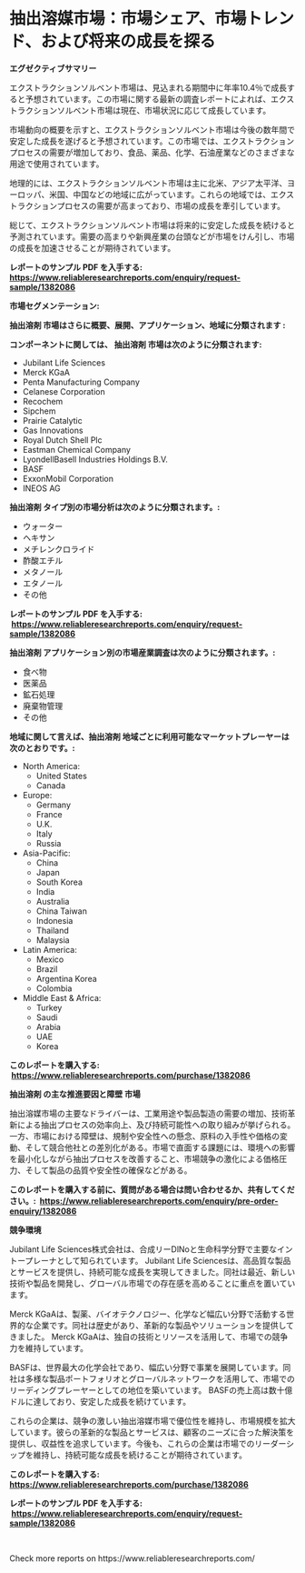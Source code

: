 <p><h1>抽出溶媒市場：市場シェア、市場トレンド、および将来の成長を探る</h1></p><p><strong>エグゼクティブサマリー</strong></p>
<p><p>エクストラクションソルベント市場は、見込まれる期間中に年率10.4％で成長すると予想されています。この市場に関する最新の調査レポートによれば、エクストラクションソルベント市場は現在、市場状況に応じて成長しています。</p><p>市場動向の概要を示すと、エクストラクションソルベント市場は今後の数年間で安定した成長を遂げると予想されています。この市場では、エクストラクションプロセスの需要が増加しており、食品、薬品、化学、石油産業などのさまざまな用途で使用されています。</p><p>地理的には、エクストラクションソルベント市場は主に北米、アジア太平洋、ヨーロッパ、米国、中国などの地域に広がっています。これらの地域では、エクストラクションプロセスの需要が高まっており、市場の成長を牽引しています。</p><p>総じて、エクストラクションソルベント市場は将来的に安定した成長を続けると予測されています。需要の高まりや新興産業の台頭などが市場をけん引し、市場の成長を加速させることが期待されています。</p></p>
<p><strong>レポートのサンプル PDF を入手する: <a href="https://www.reliableresearchreports.com/enquiry/request-sample/1382086">https://www.reliableresearchreports.com/enquiry/request-sample/1382086</a></strong></p>
<p><strong>市場セグメンテーション:</strong></p>
<p><strong> 抽出溶剤 市場はさらに概要、展開、アプリケーション、地域に分類されます :</strong></p>
<p><strong>コンポーネントに関しては、 抽出溶剤 市場は次のように分類されます: &nbsp;</strong></p>
<p><ul><li>Jubilant Life Sciences</li><li>Merck KGaA</li><li>Penta Manufacturing Company</li><li>Celanese Corporation</li><li>Recochem</li><li>Sipchem</li><li>Prairie Catalytic</li><li>Gas Innovations</li><li>Royal Dutch Shell Plc</li><li>Eastman Chemical Company</li><li>LyondellBasell Industries Holdings B.V.</li><li>BASF</li><li>ExxonMobil Corporation</li><li>INEOS AG</li></ul></p>
<p><strong> 抽出溶剤 タイプ別の市場分析は次のように分類されます。:</strong></p>
<p><ul><li>ウォーター</li><li>ヘキサン</li><li>メチレンクロライド</li><li>酢酸エチル</li><li>メタノール</li><li>エタノール</li><li>その他</li></ul></p>
<p><strong>レポートのサンプル PDF を入手する: &nbsp;<a href="https://www.reliableresearchreports.com/enquiry/request-sample/1382086">https://www.reliableresearchreports.com/enquiry/request-sample/1382086</a></strong></p>
<p><strong> 抽出溶剤 アプリケーション別の市場産業調査は次のように分類されます。:</strong></p>
<p><ul><li>食べ物</li><li>医薬品</li><li>鉱石処理</li><li>廃棄物管理</li><li>その他</li></ul></p>
<p><strong>地域に関して言えば、抽出溶剤 地域ごとに利用可能なマーケットプレーヤーは次のとおりです。:</strong></p>
<p><ul>
    <li>
        North America:
        <ul>
            <li>United States</li>
            <li>Canada</li>
        </ul>
    </li>
    <li>
        Europe:
        <ul>
            <li>Germany</li>
            <li>France</li>
            <li>U.K.</li>
            <li>Italy</li>
            <li>Russia</li>
        </ul>
    </li>
    <li>
        Asia-Pacific:
        <ul>
            <li>China</li>
            <li>Japan</li>
            <li>South Korea</li>
            <li>India</li>
            <li>Australia</li>
            <li>China Taiwan</li>
            <li>Indonesia</li>
            <li>Thailand</li>
            <li>Malaysia</li>
        </ul>
    </li>
    <li>
        Latin America:
        <ul>
            <li>Mexico</li>
            <li>Brazil</li>
            <li>Argentina Korea</li>
            <li>Colombia</li>
        </ul>
    </li>
    <li>
        Middle East & Africa:
        <ul>
            <li>Turkey</li>
            <li>Saudi</li>
            <li>Arabia</li>
            <li>UAE</li>
            <li>Korea</li>
        </ul>
    </li>
    </ul></p>
<p><strong>このレポートを購入する: &nbsp;<a href="https://www.reliableresearchreports.com/purchase/1382086">https://www.reliableresearchreports.com/purchase/1382086</a></strong></p>
<p><strong>抽出溶剤 の主な推進要因と障壁 市場</strong></p>
<p><p>抽出溶媒市場の主要なドライバーは、工業用途や製品製造の需要の増加、技術革新による抽出プロセスの効率向上、及び持続可能性への取り組みが挙げられる。一方、市場における障壁は、規制や安全性への懸念、原料の入手性や価格の変動、そして競合他社との差別化がある。市場で直面する課題には、環境への影響を最小化しながら抽出プロセスを改善すること、市場競争の激化による価格圧力、そして製品の品質や安全性の確保などがある。</p></p>
<p><strong>このレポートを購入する前に、質問がある場合は問い合わせるか、共有してください。:&nbsp; <a href="https://www.reliableresearchreports.com/enquiry/pre-order-enquiry/1382086">https://www.reliableresearchreports.com/enquiry/pre-order-enquiry/1382086</a></strong></p>
<p><strong>競争環境</strong></p>
<p><p>Jubilant Life Sciences株式会社は、合成リーDlNoと生命科学分野で主要なイントープレーナとして知られています。 Jubilant Life Sciencesは、高品質な製品とサービスを提供し、持続可能な成長を実現してきました。同社は最近、新しい技術や製品を開発し、グローバル市場での存在感を高めることに重点を置いています。</p><p>Merck KGaAは、製薬、バイオテクノロジー、化学など幅広い分野で活動する世界的な企業です。同社は歴史があり、革新的な製品やソリューションを提供してきました。 Merck KGaAは、独自の技術とリソースを活用して、市場での競争力を維持しています。</p><p>BASFは、世界最大の化学会社であり、幅広い分野で事業を展開しています。同社は多様な製品ポートフォリオとグローバルネットワークを活用して、市場でのリーディングプレーヤーとしての地位を築いています。 BASFの売上高は数十億ドルに達しており、安定した成長を続けています。</p><p>これらの企業は、競争の激しい抽出溶媒市場で優位性を維持し、市場規模を拡大しています。彼らの革新的な製品とサービスは、顧客のニーズに合った解決策を提供し、収益性を追求しています。今後も、これらの企業は市場でのリーダーシップを維持し、持続可能な成長を続けることが期待されています。</p></p>
<p><strong>このレポートを購入する: &nbsp; <a href="https://www.reliableresearchreports.com/purchase/1382086">https://www.reliableresearchreports.com/purchase/1382086</a></strong></p>
<p><strong>レポートのサンプル PDF を入手する: &nbsp;<a href="https://www.reliableresearchreports.com/enquiry/request-sample/1382086">https://www.reliableresearchreports.com/enquiry/request-sample/1382086</a></strong><strong></strong></p>
<p>&nbsp;</p>
<p>Check more reports on https://www.reliableresearchreports.com/</p>